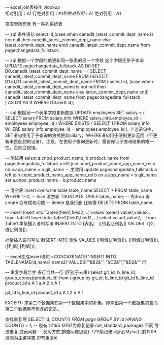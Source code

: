 -- excel join表操作
vlookup  
相对引用：A1
行绝对引用：A$1
列绝对引用：$A1
绝对引用：$A$1




查库里所有表 
有一系列系统表 



-- sql 条件语句
select 
id,(case when canedit_latest_commit_dept_name is not null then canedit_latest_commit_dept_name else latest_commit_dept_name end) canedit_latest_commit_dept_name
from pagechangedata_fullstack


-- sql 根据一个字段的值更新同一张表的另一个字段  这个字段还带子查询
UPDATE pagechangedata_fullstack AS D0
SET D0.canedit_latest_commit_dept_name = (
  SELECT canedit_latest_commit_dept_name
                  FROM (SELECT D1.id,D1.canedit_latest_commit_dept_name   FROM    (
        select id,
    (case when canedit_latest_commit_dept_name is not null then canedit_latest_commit_dept_name else latest_commit_dept_name end) canedit_latest_commit_dept_name
    from pagechangedata_fullstack   
    ) AS D1) AS tt
                  WHERE D0.id=tt.id);



-- sql 根据另一个表单字段更新数据
UPDATE employees
SET salary = (
    SELECT salary
    FROM salary_info
    WHERE salary_info.employee_id = employees.employee_id
)
WHERE EXISTS (
    SELECT 1
    FROM salary_info
    WHERE salary_info.employee_id = employees.employee_id
);
上述语句中，SET语句使用了子查询的方式更新salary，WHERE语句用于限制更新范围（不更新未匹配到的记录）。注意，在使用子查询更新时，需要保证子查询结果的唯一性，否则会报错。

-- 测试用
select a.cnpd_product_name, b.product_name from pagechangedata_fullstack a left join cnpd_product_name_app_name_rel b on a.app_name = b.git_name
-- 生效用
update pagechangedata_fullstack a left join cnpd_product_name_app_name_rel b on a.app_name = b.git_name 
set a.cnpd_product_name = b.product_name

-- 清空表
insert overwrite table table_name SELECT * FROM table_name WHERE 1=0;
-- hive 清空表
TRUNCATE TABLE table_name; 
-- 先drop 再create 会有赋权问题
-- delete 是逐行删  比较慢
DELETE FROM table_name;


-- insert
Insert into Table2(field1,field2,…) values (select value1,value2,… from Table1)
Insert into Table2(field1,field2,…) select value1,value2,… from Table1
单条插入语句写法
INSERT INTO [表名] （[列名],[列名]) 
VALUES（[列值],[列值]);

批量插入语句写法
INSERT INTO 
[表名]([列名],[列名]) 
 VALUES
([列值],[列值])),
([列值],[列值])),
([列值],[列值]));


-- excel生成insert语句
=CONCATENATE("INSERT INTO TABLENAME(id,name1,name2) VALUES('"&B2&"','"&C2&"','"&D2&"'')")


-- 重复字段合并 多行合并一行 (区别于去重)
select git_id, b_line_id, group_concat(product_id) from t group by git_id, b_line_id
git_id b_line_id product_id
a        A        1
a        A        2
b        A        1

git_id b_line_id product_id
a         A        1,2
b         A          1


EXCEPT: 求第二个数据集在第一个数据集中的补集。即输出第一个数据集包含而第二个数据集不包含的记录。





查找重复项
SELECT
    id, COUNT(*)
FROM
    page
GROUP BY
    id
HAVING 
    COUNT(*) > 1;
-- 现有 12166 12167为重复记录 not_standard_packages 不同 导致重复 底表问题
-- 发现方式(排查问题思路): 1211条记录同步到Mysql只剩1209 推测为主键冲突 即有重复id